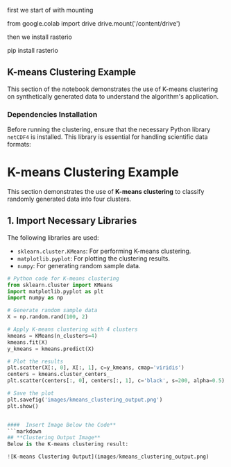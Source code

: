 
first we start of with mounting

from google.colab import drive
drive.mount('/content/drive')

then we install rasterio

pip install rasterio

## K-means Clustering Example

This section of the notebook demonstrates the use of K-means clustering on synthetically generated data to understand the algorithm's application.

### Dependencies Installation

Before running the clustering, ensure that the necessary Python library `netCDF4` is installed. This library is essential for handling scientific data formats:


# K-means Clustering Example

This section demonstrates the use of **K-means clustering** to classify randomly generated data into four clusters.

## **1. Import Necessary Libraries**
The following libraries are used:
- `sklearn.cluster.KMeans`: For performing K-means clustering.
- `matplotlib.pyplot`: For plotting the clustering results.
- `numpy`: For generating random sample data.

```python
# Python code for K-means clustering
from sklearn.cluster import KMeans
import matplotlib.pyplot as plt
import numpy as np

# Generate random sample data
X = np.random.rand(100, 2)

# Apply K-means clustering with 4 clusters
kmeans = KMeans(n_clusters=4)
kmeans.fit(X)
y_kmeans = kmeans.predict(X)

# Plot the results
plt.scatter(X[:, 0], X[:, 1], c=y_kmeans, cmap='viridis')
centers = kmeans.cluster_centers_
plt.scatter(centers[:, 0], centers[:, 1], c='black', s=200, alpha=0.5)

# Save the plot
plt.savefig('images/kmeans_clustering_output.png')
plt.show()


####  Insert Image Below the Code**
```markdown
## **Clustering Output Image**
Below is the K-means clustering result:

![K-means Clustering Output](images/kmeans_clustering_output.png)

